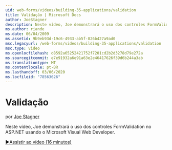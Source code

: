 ```yaml
---
uid: web-forms/videos/building-35-applications/validation
title: Validação | Microsoft Docs
author: JoeStagner
description: Neste vídeo, Joe demonstrará o uso dos controles FormValidation no ASP.NET usando o Microsoft Visual Web Developer.
ms.author: riande
ms.date: 06/04/2009
ms.assetid: 9b9eb93d-19c6-4933-ab5f-826b427a9ad0
msc.legacyurl: /web-forms/videos/building-35-applications/validation
msc.type: video
ms.openlocfilehash: d8592a65252421752f7201cd2b2d3278d79e272a
ms.sourcegitcommit: e7e91932a6e91a63e2e46417626f39d6b244a3ab
ms.translationtype: MT
ms.contentlocale: pt-BR
ms.lasthandoff: 03/06/2020
ms.locfileid: "78563626"
---
```

# <a name="validation"></a>Validação

por [Joe Stagner](https://github.com/JoeStagner)

Neste vídeo, Joe demonstrará o uso dos controles FormValidation no ASP.NET usando o Microsoft Visual Web Developer.

[&#9654;Assistir ao vídeo (16 minutos)](https://channel9.msdn.com/Blogs/ASP-NET-Site-Videos/validation)
